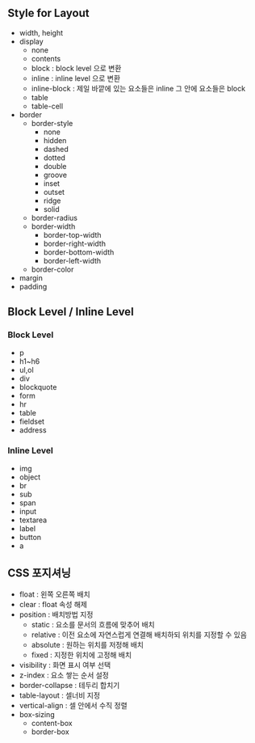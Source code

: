 ## Style for Layout  
- width, height  
- display  
    - none
    - contents
    - block : block level 으로 변환
    - inline : inline level 으로 변환
    - inline-block : 제일 바깥에 있는 요소들은 inline 그 안에 요소들은 block
    - table
    - table-cell
- border  
    - border-style
        - none
        - hidden
        - dashed
        - dotted
        - double
        - groove
        - inset
        - outset
        - ridge
        - solid
    - border-radius
    - border-width
        - border-top-width
        - border-right-width
        - border-bottom-width
        - border-left-width
    - border-color
- margin  
- padding  

## Block Level / Inline Level  

### Block Level  
- p  
- h1~h6  
- ul,ol  
- div  
- blockquote  
- form  
- hr  
- table  
- fieldset  
- address  
### Inline Level  
- img  
- object  
- br  
- sub  
- span  
- input  
- textarea  
- label  
- button  
- a  
## CSS 포지셔닝  
- float : 왼쪽 오른쪽 배치
- clear : float 속성 해제
- position : 배치방법 지정
    - static : 요소를 문서의 흐름에 맞추어 배치
    - relative : 이전 요소에 자연스럽게 연결해 배치하되 위치를 지정할 수 있음
    - absolute : 원하는 위치를 저정해 배치
    - fixed : 지정한 위치에 고정해 배치
- visibility : 화면 표시 여부 선택
- z-index : 요소 쌓는 순서 설정
- border-collapse : 테두리 합치기
- table-layout : 셀너비 지정
- vertical-align : 셀 안에서 수직 정렬
- box-sizing
    - content-box
    - border-box